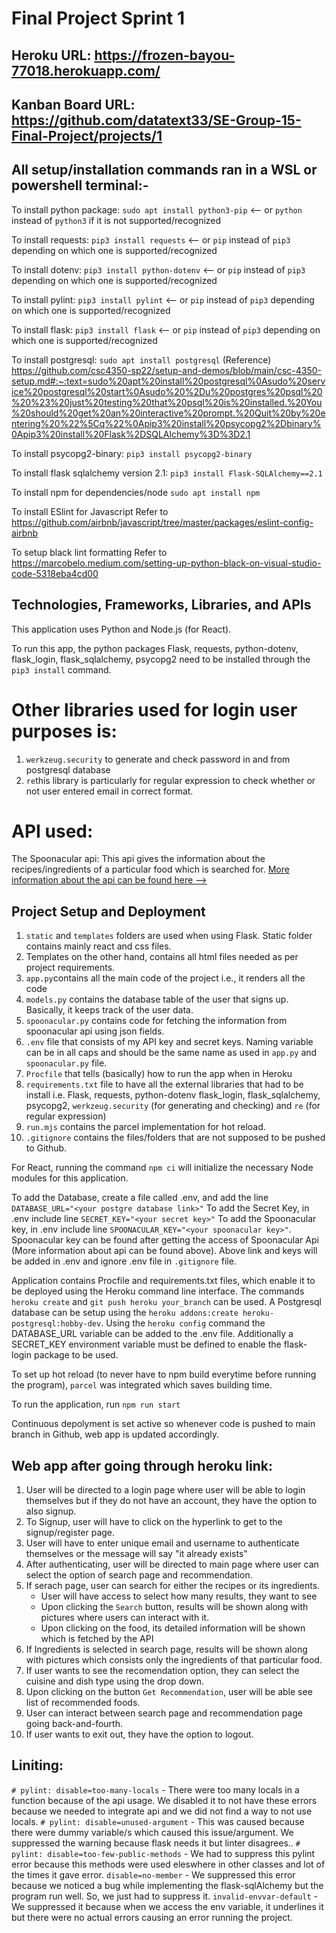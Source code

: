 # Final Project Sprint 1

## Heroku URL: https://frozen-bayou-77018.herokuapp.com/
## Kanban Board URL: https://github.com/datatext33/SE-Group-15-Final-Project/projects/1

## All setup/installation commands ran in a WSL or powershell terminal:-

To install python package:
`sudo apt install python3-pip` <-- or `python` instead of `python3` if it is not supported/recognized

To install requests:
`pip3 install requests` <-- or `pip` instead of `pip3` depending on which one is supported/recognized

To install dotenv:
`pip3 install python-dotenv` <-- or `pip` instead of `pip3` depending on which one is supported/recognized

To install pylint:
`pip3 install pylint` <-- or `pip` instead of `pip3` depending on which one is supported/recognized

To install flask:
`pip3 install flask` <-- or `pip` instead of `pip3` depending on which one is supported/recognized

To install postgresql:
`sudo apt install postgresql` (Reference) https://github.com/csc4350-sp22/setup-and-demos/blob/main/csc-4350-setup.md#:~:text=sudo%20apt%20install%20postgresql%0Asudo%20service%20postgresql%20start%0Asudo%20%2Du%20postgres%20psql%20%20%23%20just%20testing%20that%20psql%20is%20installed.%20You%20should%20get%20an%20interactive%20prompt.%20Quit%20by%20entering%20%22%5Cq%22%0Apip3%20install%20psycopg2%2Dbinary%0Apip3%20install%20Flask%2DSQLAlchemy%3D%3D2.1

To install psycopg2-binary:
`pip3 install psycopg2-binary`

To install flask sqlalchemy version 2.1:
`pip3 install Flask-SQLAlchemy==2.1`

To install npm for dependencies/node
`sudo apt install npm`

To install ESlint for Javascript
Refer to https://github.com/airbnb/javascript/tree/master/packages/eslint-config-airbnb

To setup black lint formatting
Refer to https://marcobelo.medium.com/setting-up-python-black-on-visual-studio-code-5318eba4cd00

## Technologies, Frameworks, Libraries, and APIs

This application uses Python and Node.js (for React).

To run this app, the python packages Flask, requests, python-dotenv, flask_login, flask_sqlalchemy, psycopg2 need to be installed through the `pip3 install` command.

# Other libraries used for login user purposes is:
1. `werkzeug.security` to generate and check password in and from postgresql database
2. `re`this library is particularly for regular expression to check whether or not user entered email in correct format.

# API used:

The Spoonacular api: This api gives the information about the recipes/ingredients of a particular food which is searched for. 
[More information about the api can be found here -->](https://rapidapi.com/spoonacular/api/recipe-food-nutrition/)


## Project Setup and Deployment 

1. `static` and `templates` folders are used when using Flask. Static folder contains mainly react and css files.
2. Templates on the other hand, contains all html files needed as per project requirements.
3. `app.py`contains all the main code of the project i.e., it renders all the code 
4. `models.py` contains the database table of the user that signs up. Basically, it keeps track of the user data. 
5. `spoonacular.py` contains code for fetching the information from spoonacular api using json fields.
6. `.env` file that consists of my API key and secret keys. Naming variable can be in all caps and should be the same name as used in `app.py` and `spoonacular.py` file.
7. `Procfile` that tells (basically) how to run the app when in Heroku
8. `requirements.txt` file to have all the external libraries that had to be install i.e. Flask, requests, python-dotenv flask_login, flask_sqlalchemy, psycopg2, `werkzeug.security` (for generating and checking) and `re` (for regular expression)
9. `run.mjs` contains the parcel implementation for hot reload.
10. `.gitignore` contains the files/folders that are not supposed to be pushed to Github.

For React, running the command `npm ci` will initialize the necessary Node modules for this application.

To add the Database, create a file called .env, and add the line `DATABASE_URL="<your postgre database link>"`
To add the Secret Key, in .env include line `SECRET_KEY="<your secret key>"`
To add the Spoonacular key, in .env include line `SPOONACULAR_KEY="<your spoonacular key>"`. Spoonacular key can be found after getting the access of Spoonacular Api (More information about api can be found above).
Above link and keys will be added in .env and ignore .env file in `.gitignore` file.

Application contains Procfile and requirements.txt files, which enable it to be deployed using the Heroku command line interface.  The commands `heroku create` and `git push heroku your_branch` can be used.  A Postgresql database can be setup using the `heroku addons:create heroku-postgresql:hobby-dev`.  Using the `heroku config` command the DATABASE_URL variable can be added to the .env file.  Additionally a SECRET_KEY environment variable must be defined to enable the flask-login package to be used.

To set up hot reload (to never have to npm build everytime before running the program), `parcel` was integrated which saves building time. 

To run the application, run `npm run start`

Continuous depolyment is set active so whenever code is pushed to main branch in Github, web app is updated accordingly. 


## Web app after going through heroku link:

1. User will be directed to a login page where user will be able to login themselves but if they do not have an account, 
they have the option to also signup.
2. To Signup, user will have to click on the hyperlink to get to the signup/register page.
3. User will have to enter unique email and username to authenticate themselves or the message will say "it already exists"
4. After authenticating, user will be directed to main page where user can select the option of search page and recommendation.
5. If serach page, user can search for either the recipes or its ingredients.
    - User will have access to select how many results, they want to see
    - Upon clicking the `Search` button, results will be shown along with pictures where users can interact with it.
    - Upon clicking on the food, its detailed information will be shown which is fetched by the API
6. If Ingredients is selected in search page, results will be shown along with pictures which consists only the ingredients of that particular food.
7. If user wants to see the recomendation option, they can select the cuisine and dish type using the drop down.
8. Upon clicking on the button `Get Recommendation`, user will be able see list of recommended foods.
9. User can interact between search page and recommendation page going back-and-fourth.
10. If user wants to exit out, they have the option to logout.

## Liniting:
`# pylint: disable=too-many-locals` - There were too many locals in a function because of the api usage. We disabled it to not have these errors because we needed to integrate api and we did not find a way to not use locals.
`# pylint: disable=unused-argument` - This was caused because there were dummy variable/s which caused this issue/argument. We suppressed the warning because flask needs it but linter disagrees..
`# pylint: disable=too-few-public-methods` - We had to suppress this pylint error because this methods were used eleswhere in other classes and lot of the times it gave error.
`disable=no-member` - We suppressed this error because we noticed a bug while implementing the flask-sqlAlchemy but the program run well. So, we just had to suppress it.
`invalid-envvar-default` - We suppressed it because when we access the env variable, it underlines it but there were no actual errors causing an error running the project.